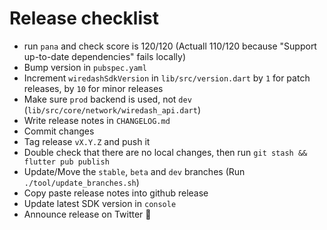 # Release checklist

- run `pana` and check score is 120/120 (Actuall 110/120 because "Support up-to-date dependencies" fails locally)
- Bump version in `pubspec.yaml`
- Increment `wiredashSdkVersion` in `lib/src/version.dart` by `1` for patch releases, by `10` for minor releases
- Make sure `prod` backend is used, not `dev` (`lib/src/core/network/wiredash_api.dart`)
- Write release notes in `CHANGELOG.md`
- Commit changes
- Tag release `vX.Y.Z` and push it
- Double check that there are no local changes, then run `git stash && flutter pub publish`
- Update/Move the `stable`, `beta` and `dev` branches (Run `./tool/update_branches.sh`)
- Copy paste release notes into github release
- Update latest SDK version in `console`
- Announce release on Twitter 🎉
